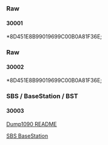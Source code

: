 ### Raw

#### 30001

*8D451E8B99019699C00B0A81F36E;

### Raw

#### 30002

*8D451E8B99019699C00B0A81F36E;

### SBS / BaseStation / BST

#### 30003

[Dump1090 README](https://github.com/antirez/dump1090)

[SBS BaseStation](http://woodair.net/sbs/article/barebones42_socket_data.htm)
